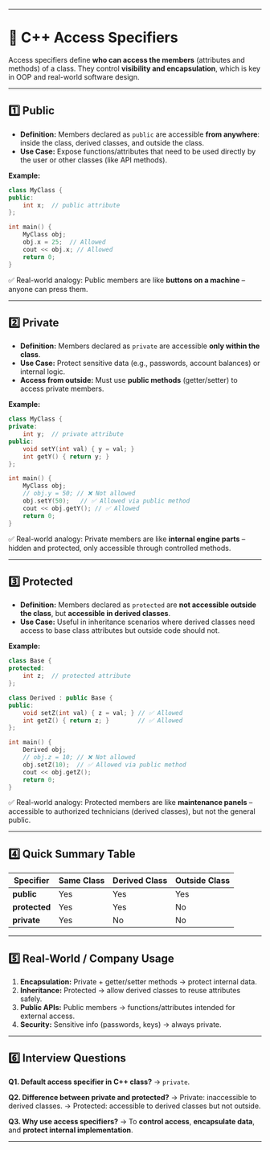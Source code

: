 
---

# 🔹 C++ Access Specifiers

Access specifiers define **who can access the members** (attributes and methods) of a class. They control **visibility and encapsulation**, which is key in OOP and real-world software design.

---

## 1️⃣ Public

* **Definition:** Members declared as `public` are accessible **from anywhere**: inside the class, derived classes, and outside the class.
* **Use Case:** Expose functions/attributes that need to be used directly by the user or other classes (like API methods).

**Example:**

```cpp
class MyClass {
public:
    int x;  // public attribute
};

int main() {
    MyClass obj;
    obj.x = 25;  // Allowed
    cout << obj.x; // Allowed
    return 0;
}
```

✅ Real-world analogy: Public members are like **buttons on a machine** – anyone can press them.

---

## 2️⃣ Private

* **Definition:** Members declared as `private` are accessible **only within the class**.
* **Use Case:** Protect sensitive data (e.g., passwords, account balances) or internal logic.
* **Access from outside:** Must use **public methods** (getter/setter) to access private members.

**Example:**

```cpp
class MyClass {
private:
    int y;  // private attribute
public:
    void setY(int val) { y = val; }
    int getY() { return y; }
};

int main() {
    MyClass obj;
    // obj.y = 50; // ❌ Not allowed
    obj.setY(50);   // ✅ Allowed via public method
    cout << obj.getY(); // ✅ Allowed
    return 0;
}
```

✅ Real-world analogy: Private members are like **internal engine parts** – hidden and protected, only accessible through controlled methods.

---

## 3️⃣ Protected

* **Definition:** Members declared as `protected` are **not accessible outside the class**, but **accessible in derived classes**.
* **Use Case:** Useful in inheritance scenarios where derived classes need access to base class attributes but outside code should not.

**Example:**

```cpp
class Base {
protected:
    int z;  // protected attribute
};

class Derived : public Base {
public:
    void setZ(int val) { z = val; } // ✅ Allowed
    int getZ() { return z; }        // ✅ Allowed
};

int main() {
    Derived obj;
    // obj.z = 10; // ❌ Not allowed
    obj.setZ(10);  // ✅ Allowed via public method
    cout << obj.getZ();
    return 0;
}
```

✅ Real-world analogy: Protected members are like **maintenance panels** – accessible to authorized technicians (derived classes), but not the general public.

---

## 4️⃣ Quick Summary Table

| Specifier     | Same Class | Derived Class | Outside Class |
| ------------- | ---------- | ------------- | ------------- |
| **public**    | Yes        | Yes           | Yes           |
| **protected** | Yes        | Yes           | No            |
| **private**   | Yes        | No            | No            |

---

## 5️⃣ Real-World / Company Usage

1. **Encapsulation:** Private + getter/setter methods → protect internal data.
2. **Inheritance:** Protected → allow derived classes to reuse attributes safely.
3. **Public APIs:** Public members → functions/attributes intended for external access.
4. **Security:** Sensitive info (passwords, keys) → always private.

---

## 6️⃣ Interview Questions

**Q1. Default access specifier in C++ class?**
→ `private`.

**Q2. Difference between private and protected?**
→ Private: inaccessible to derived classes.
→ Protected: accessible to derived classes but not outside.

**Q3. Why use access specifiers?**
→ To **control access**, **encapsulate data**, and **protect internal implementation**.

---

